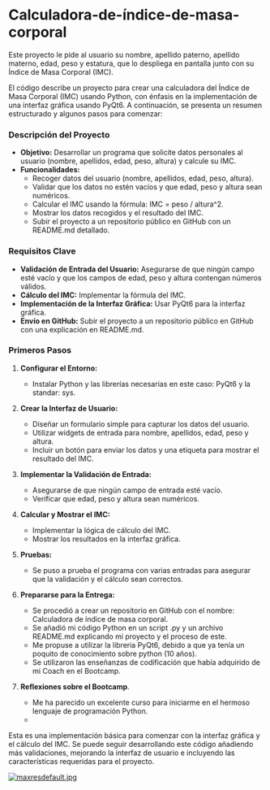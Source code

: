# Calculadora-de-índice-de-masa-corporal
Este proyecto le pide al usuario su nombre, apellido paterno, apellido materno, edad, peso y estatura, que lo despliega en pantalla junto con su Índice de Masa Corporal (IMC).

El código describe un proyecto para crear una calculadora del Índice de Masa Corporal (IMC) usando Python, con énfasis en la implementación de una interfaz gráfica usando PyQt6. A continuación, se presenta un resumen estructurado y algunos pasos para comenzar:

### Descripción del Proyecto
- **Objetivo:** Desarrollar un programa que solicite datos personales al usuario (nombre, apellidos, edad, peso, altura) y calcule su IMC.
- **Funcionalidades:**
  - Recoger datos del usuario (nombre, apellidos, edad, peso, altura).
  - Validar que los datos no estén vacíos y que edad, peso y altura sean numéricos.
  - Calcular el IMC usando la fórmula: IMC = peso / altura^2.
  - Mostrar los datos recogidos y el resultado del IMC.
  - Subir el proyecto a un repositorio público en GitHub con un README.md detallado.

### Requisitos Clave
- **Validación de Entrada del Usuario:** Asegurarse de que ningún campo esté vacío y que los campos de edad, peso y altura contengan números válidos.
- **Cálculo del IMC:** Implementar la fórmula del IMC.
- **Implementación de la Interfaz Gráfica:** Usar PyQt6 para la interfaz gráfica.
- **Envío en GitHub:** Subir el proyecto a un repositorio público en GitHub con una explicación en README.md.

### Primeros Pasos

1. **Configurar el Entorno:**
   - Instalar Python y las librerías necesarias en este caso: PyQt6 y la standar: sys.

2. **Crear la Interfaz de Usuario:**
   - Diseñar un formulario simple para capturar los datos del usuario.
   - Utilizar widgets de entrada para nombre, apellidos, edad, peso y altura.
   - Incluir un botón para enviar los datos y una etiqueta para mostrar el resultado del IMC.

3. **Implementar la Validación de Entrada:**
   - Asegurarse de que ningún campo de entrada esté vacío.
   - Verificar que edad, peso y altura sean numéricos.

4. **Calcular y Mostrar el IMC:**
   - Implementar la lógica de cálculo del IMC.
   - Mostrar los resultados en la interfaz gráfica.

5. **Pruebas:**
   - Se puso a prueba el programa con varias entradas para asegurar que la validación y el cálculo sean correctos.

6. **Prepararse para la Entrega:**
   - Se procedió a crear un repositorio en GitHub con el nombre: Calculadora de índice de masa corporal.
   - Se añadió mi código Python en un script .py y un archivo README.md explicando mi proyecto y el proceso de este.
   - Me propuse a utilizar la libreria PyQt6, debido a que ya tenía un poquito de conocimiento sobre python (10 años).
   - Se utilizaron las enseñanzas de codificación que había adquirido de mi Coach en el Bootcamp. 
     
7. **Reflexiones sobre el Bootcamp**.
   - Me ha parecido un excelente curso para iniciarme en el hermoso lenguaje de programación Python.
   - 


Esta es una implementación básica para comenzar con la interfaz gráfica y el cálculo del IMC. Se puede seguir desarrollando este código añadiendo más validaciones, mejorando la interfaz de usuario e incluyendo las características requeridas para el proyecto.

[![maxresdefault.jpg](https://i.postimg.cc/GpMrJnkQ/maxresdefault.jpg)](https://postimg.cc/Mcjhq43M)
